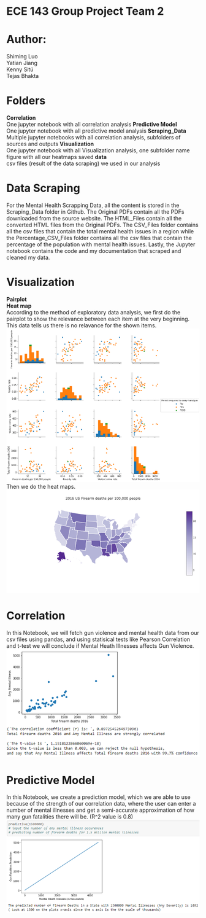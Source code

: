 # ECE 143 Group Project Team 2

# Author:
Shiming Luo<br>
Yatian Jiang<br>
Kenny Sitú<br>
Tejas Bhakta

# Folders <br>
**Correlation**<br>
One jupyter notebook with all correlation analysis
**Predictive Model**<br>
One jupyter notebook with all predictive model analysis
**Scraping_Data**<br>
Multiple jupyter notebooks with all correlation analysis, subfolders of sources and outputs
**Visualization**<br>
One jupyter notebook with all Visualization analysis, one subfolder name figure with all our heatmaps saved
**data**<br>
csv files (result of the data scraping) we used in our analysis

# Data Scraping
For the Mental Health Scrapping Data, all the content is stored in the Scraping_Data folder in Github. 
The Original PDFs contain all the PDFs downloaded from the source website. 
The HTML_Files contain all the converted HTML files from the Original PDFs. 
The CSV_Files folder contains all the csv files that contain the total mental health issues in a region 
while the Percentage_CSV_Files folder contains all the csv files that contain the percentage of the population with mental health issues. 
Lastly, the Jupyter notebook contains the code and my documentation that scraped and cleaned my data. 

# Visualization
**Pairplot**<br>
**Heat map**<br>
According to the method of exploratory data analysis, we first do the pairplot to show the relevance between each item at the very beginning. This data tells us there is no relavance for the shown items.
![alt text](https://github.com/KennySitu/Team_Two_But_-1_In_Standings/blob/master/Visualization/figure/PairPlot.png)
<br>
Then we do the heat maps.
![alt text](https://github.com/KennySitu/Team_Two_But_-1_In_Standings/blob/master/Visualization/figure/heatmap_deaths.png)

# Correlation
In this Notebook, we will fetch gun violence and mental health data from our csv files using pandas, and using statisical tests like Pearson Correlation and t-test we will conclude if Mental Heath Illnesses affects Gun Violence.
![alt text](https://github.com/KennySitu/Team_Two_But_-1_In_Standings/blob/master/Correlation/forREADME.PNG)

# Predictive Model
In this Notebook, we create a prediction model, which we are able to use because of the strength of our correlation data, where the user can enter a number of mental illnesses and get a semi-accurate approximation of how many gun fatalities there will be. (R^2 value is 0.8)
![alt text](https://github.com/KennySitu/Team_Two_But_-1_In_Standings/blob/master/Predictive%20Model/predict_forREADME.PNG)

